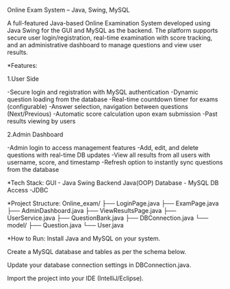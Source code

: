 Online Exam System – Java, Swing, MySQL

A full-featured Java-based Online Examination System developed using Java Swing for the GUI and MySQL as the backend. The platform supports secure user login/registration, real-time examination with score tracking, and an administrative dashboard to manage questions and view user results.

*Features:

1.User Side

-Secure login and registration with MySQL authentication
-Dynamic question loading from the database
-Real-time countdown timer for exams (configurable)
-Answer selection, navigation between questions (Next/Previous)
-Automatic score calculation upon exam submission
-Past results viewing by users

2.Admin Dashboard

-Admin login to access management features
-Add, edit, and delete questions with real-time DB updates
-View all results from all users with username, score, and timestamp
-Refresh option to instantly sync questions from the database

*Tech Stack:
GUI	- Java Swing
Backend	Java(OOP)
Database - MySQL
DB Access -JDBC


*Project Structure:
Online_exam/
├── LoginPage.java
├── ExamPage.java
├── AdminDashboard.java
├── ViewResultsPage.java
├── UserService.java
├── QuestionBank.java
├── DBConnection.java
└── model/
    ├── Question.java
    └── User.java


*How to Run:
Install Java and MySQL on your system.

Create a MySQL database and tables as per the schema below.

Update your database connection settings in DBConnection.java.

Import the project into your IDE (IntelliJ/Eclipse).